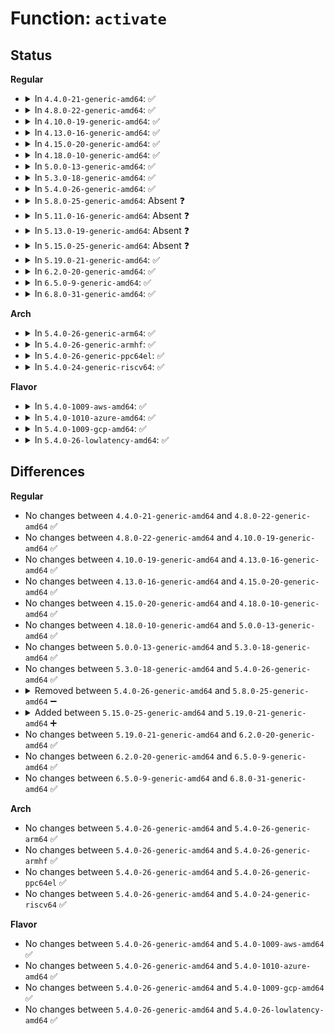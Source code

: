 # Function: <code>activate</code>

## Status
<b>Regular</b>
<ul>
<li>
<details>
<summary>In <code>4.4.0-21-generic-amd64</code>: ✅</summary>

```c
int activate(struct fb_info * fb_info, struct fb_var_screeninfo * var)
```

```json
{
  "name": "activate",
  "collision_type": "Unique Static",
  "inline_type": "No",
  "funcs": [
    {
      "addr": 18446744071583503904,
      "name": "activate",
      "external": false,
      "loc": "drivers/video/fbdev/core/fbsysfs.c:90",
      "file": "drivers/video/fbdev/core/fbsysfs.c",
      "inline": "seen, unknown",
      "caller_inline": [],
      "caller_func": [
        "drivers/video/fbdev/core/fbsysfs.c:store_rotate",
        "drivers/video/fbdev/core/fbsysfs.c:store_virtual",
        "drivers/video/fbdev/core/fbsysfs.c:store_bpp",
        "drivers/video/fbdev/core/fbsysfs.c:store_mode"
      ]
    }
  ],
  "symbols": [
    {
      "addr": 18446744071583503904,
      "name": "activate",
      "section": ".text",
      "bind": "STB_LOCAL",
      "size": 71
    }
  ]
}
```
</details>
</li>
<li>
<details>
<summary>In <code>4.8.0-22-generic-amd64</code>: ✅</summary>

```c
int activate(struct fb_info * fb_info, struct fb_var_screeninfo * var)
```

```json
{
  "name": "activate",
  "collision_type": "Unique Static",
  "inline_type": "No",
  "funcs": [
    {
      "addr": 18446744071583824576,
      "name": "activate",
      "external": false,
      "loc": "drivers/video/fbdev/core/fbsysfs.c:90",
      "file": "drivers/video/fbdev/core/fbsysfs.c",
      "inline": "seen, unknown",
      "caller_inline": [],
      "caller_func": [
        "drivers/video/fbdev/core/fbsysfs.c:store_virtual",
        "drivers/video/fbdev/core/fbsysfs.c:store_rotate",
        "drivers/video/fbdev/core/fbsysfs.c:store_bpp",
        "drivers/video/fbdev/core/fbsysfs.c:store_mode"
      ]
    }
  ],
  "symbols": [
    {
      "addr": 18446744071583824576,
      "name": "activate",
      "section": ".text",
      "bind": "STB_LOCAL",
      "size": 71
    }
  ]
}
```
</details>
</li>
<li>
<details>
<summary>In <code>4.10.0-19-generic-amd64</code>: ✅</summary>

```c
int activate(struct fb_info * fb_info, struct fb_var_screeninfo * var)
```

```json
{
  "name": "activate",
  "collision_type": "Unique Static",
  "inline_type": "No",
  "funcs": [
    {
      "addr": 18446744071583963824,
      "name": "activate",
      "external": false,
      "loc": "drivers/video/fbdev/core/fbsysfs.c:90",
      "file": "drivers/video/fbdev/core/fbsysfs.c",
      "inline": "seen, unknown",
      "caller_inline": [],
      "caller_func": [
        "drivers/video/fbdev/core/fbsysfs.c:store_virtual",
        "drivers/video/fbdev/core/fbsysfs.c:store_rotate",
        "drivers/video/fbdev/core/fbsysfs.c:store_bpp",
        "drivers/video/fbdev/core/fbsysfs.c:store_mode"
      ]
    }
  ],
  "symbols": [
    {
      "addr": 18446744071583963824,
      "name": "activate",
      "section": ".text",
      "bind": "STB_LOCAL",
      "size": 71
    }
  ]
}
```
</details>
</li>
<li>
<details>
<summary>In <code>4.13.0-16-generic-amd64</code>: ✅</summary>

```c
int activate(struct fb_info * fb_info, struct fb_var_screeninfo * var)
```

```json
{
  "name": "activate",
  "collision_type": "Unique Static",
  "inline_type": "No",
  "funcs": [
    {
      "addr": 18446744071584012192,
      "name": "activate",
      "external": false,
      "loc": "drivers/video/fbdev/core/fbsysfs.c:90",
      "file": "drivers/video/fbdev/core/fbsysfs.c",
      "inline": "seen, unknown",
      "caller_inline": [],
      "caller_func": [
        "drivers/video/fbdev/core/fbsysfs.c:store_virtual",
        "drivers/video/fbdev/core/fbsysfs.c:store_rotate",
        "drivers/video/fbdev/core/fbsysfs.c:store_bpp",
        "drivers/video/fbdev/core/fbsysfs.c:store_mode"
      ]
    }
  ],
  "symbols": [
    {
      "addr": 18446744071584012192,
      "name": "activate",
      "section": ".text",
      "bind": "STB_LOCAL",
      "size": 71
    }
  ]
}
```
</details>
</li>
<li>
<details>
<summary>In <code>4.15.0-20-generic-amd64</code>: ✅</summary>

```c
int activate(struct fb_info * fb_info, struct fb_var_screeninfo * var)
```

```json
{
  "name": "activate",
  "collision_type": "Unique Static",
  "inline_type": "No",
  "funcs": [
    {
      "addr": 18446744071584228128,
      "name": "activate",
      "external": false,
      "loc": "drivers/video/fbdev/core/fbsysfs.c:90",
      "file": "drivers/video/fbdev/core/fbsysfs.c",
      "inline": "seen, unknown",
      "caller_inline": [],
      "caller_func": [
        "drivers/video/fbdev/core/fbsysfs.c:store_virtual",
        "drivers/video/fbdev/core/fbsysfs.c:store_rotate",
        "drivers/video/fbdev/core/fbsysfs.c:store_bpp",
        "drivers/video/fbdev/core/fbsysfs.c:store_mode"
      ]
    }
  ],
  "symbols": [
    {
      "addr": 18446744071584228128,
      "name": "activate",
      "section": ".text",
      "bind": "STB_LOCAL",
      "size": 71
    }
  ]
}
```
</details>
</li>
<li>
<details>
<summary>In <code>4.18.0-10-generic-amd64</code>: ✅</summary>

```c
int activate(struct fb_info * fb_info, struct fb_var_screeninfo * var)
```

```json
{
  "name": "activate",
  "collision_type": "Unique Static",
  "inline_type": "No",
  "funcs": [
    {
      "addr": 18446744071584448400,
      "name": "activate",
      "external": false,
      "loc": "drivers/video/fbdev/core/fbsysfs.c:91",
      "file": "drivers/video/fbdev/core/fbsysfs.c",
      "inline": "seen, unknown",
      "caller_inline": [],
      "caller_func": [
        "drivers/video/fbdev/core/fbsysfs.c:store_virtual",
        "drivers/video/fbdev/core/fbsysfs.c:store_rotate",
        "drivers/video/fbdev/core/fbsysfs.c:store_bpp",
        "drivers/video/fbdev/core/fbsysfs.c:store_mode"
      ]
    }
  ],
  "symbols": [
    {
      "addr": 18446744071584448400,
      "name": "activate",
      "section": ".text",
      "bind": "STB_LOCAL",
      "size": 71
    }
  ]
}
```
</details>
</li>
<li>
<details>
<summary>In <code>5.0.0-13-generic-amd64</code>: ✅</summary>

```c
int activate(struct fb_info * fb_info, struct fb_var_screeninfo * var)
```

```json
{
  "name": "activate",
  "collision_type": "Unique Static",
  "inline_type": "No",
  "funcs": [
    {
      "addr": 18446744071584545056,
      "name": "activate",
      "external": false,
      "loc": "drivers/video/fbdev/core/fbsysfs.c:91",
      "file": "drivers/video/fbdev/core/fbsysfs.c",
      "inline": "seen, unknown",
      "caller_inline": [],
      "caller_func": [
        "drivers/video/fbdev/core/fbsysfs.c:store_virtual",
        "drivers/video/fbdev/core/fbsysfs.c:store_rotate",
        "drivers/video/fbdev/core/fbsysfs.c:store_bpp",
        "drivers/video/fbdev/core/fbsysfs.c:store_mode"
      ]
    }
  ],
  "symbols": [
    {
      "addr": 18446744071584545056,
      "name": "activate",
      "section": ".text",
      "bind": "STB_LOCAL",
      "size": 71
    }
  ]
}
```
</details>
</li>
<li>
<details>
<summary>In <code>5.3.0-18-generic-amd64</code>: ✅</summary>

```c
int activate(struct fb_info * fb_info, struct fb_var_screeninfo * var)
```

```json
{
  "name": "activate",
  "collision_type": "Unique Static",
  "inline_type": "No",
  "funcs": [
    {
      "addr": 18446744071584742912,
      "name": "activate",
      "external": false,
      "loc": "drivers/video/fbdev/core/fbsysfs.c:88",
      "file": "drivers/video/fbdev/core/fbsysfs.c",
      "inline": "seen, unknown",
      "caller_inline": [],
      "caller_func": [
        "drivers/video/fbdev/core/fbsysfs.c:store_virtual",
        "drivers/video/fbdev/core/fbsysfs.c:store_rotate",
        "drivers/video/fbdev/core/fbsysfs.c:store_bpp",
        "drivers/video/fbdev/core/fbsysfs.c:store_mode"
      ]
    }
  ],
  "symbols": [
    {
      "addr": 18446744071584742912,
      "name": "activate",
      "section": ".text",
      "bind": "STB_LOCAL",
      "size": 71
    }
  ]
}
```
</details>
</li>
<li>
<details>
<summary>In <code>5.4.0-26-generic-amd64</code>: ✅</summary>

```c
int activate(struct fb_info * fb_info, struct fb_var_screeninfo * var)
```

```json
{
  "name": "activate",
  "collision_type": "Unique Static",
  "inline_type": "No",
  "funcs": [
    {
      "addr": 18446744071584877696,
      "name": "activate",
      "external": false,
      "loc": "drivers/video/fbdev/core/fbsysfs.c:88",
      "file": "drivers/video/fbdev/core/fbsysfs.c",
      "inline": "seen, unknown",
      "caller_inline": [],
      "caller_func": [
        "drivers/video/fbdev/core/fbsysfs.c:store_virtual",
        "drivers/video/fbdev/core/fbsysfs.c:store_rotate",
        "drivers/video/fbdev/core/fbsysfs.c:store_bpp",
        "drivers/video/fbdev/core/fbsysfs.c:store_mode"
      ]
    }
  ],
  "symbols": [
    {
      "addr": 18446744071584877696,
      "name": "activate",
      "section": ".text",
      "bind": "STB_LOCAL",
      "size": 71
    }
  ]
}
```
</details>
</li>
<li>
<details>
<summary>In <code>5.8.0-25-generic-amd64</code>: Absent ❓</summary>

```json
{
  "name": "activate",
  "collision_type": "Unique Static",
  "inline_type": "Full",
  "funcs": [
    {
      "addr": 18446744071585576656,
      "name": "activate",
      "external": false,
      "loc": "drivers/video/fbdev/core/fbsysfs.c:88",
      "file": "drivers/video/fbdev/core/fbsysfs.c",
      "inline": "not declared, inlined",
      "caller_inline": [
        "drivers/video/fbdev/core/fbsysfs.c:store_virtual",
        "drivers/video/fbdev/core/fbsysfs.c:store_rotate",
        "drivers/video/fbdev/core/fbsysfs.c:store_bpp",
        "drivers/video/fbdev/core/fbsysfs.c:store_mode"
      ],
      "caller_func": []
    }
  ],
  "symbols": []
}
```
</details>
</li>
<li>
<details>
<summary>In <code>5.11.0-16-generic-amd64</code>: Absent ❓</summary>

```json
{
  "name": "activate",
  "collision_type": "Unique Static",
  "inline_type": "Full",
  "funcs": [
    {
      "addr": 18446744071585710112,
      "name": "activate",
      "external": false,
      "loc": "drivers/video/fbdev/core/fbsysfs.c:88",
      "file": "drivers/video/fbdev/core/fbsysfs.c",
      "inline": "not declared, inlined",
      "caller_inline": [
        "drivers/video/fbdev/core/fbsysfs.c:store_virtual",
        "drivers/video/fbdev/core/fbsysfs.c:store_rotate",
        "drivers/video/fbdev/core/fbsysfs.c:store_bpp",
        "drivers/video/fbdev/core/fbsysfs.c:store_mode"
      ],
      "caller_func": []
    }
  ],
  "symbols": []
}
```
</details>
</li>
<li>
<details>
<summary>In <code>5.13.0-19-generic-amd64</code>: Absent ❓</summary>

```json
{
  "name": "activate",
  "collision_type": "Unique Static",
  "inline_type": "Full",
  "funcs": [
    {
      "addr": 18446744071585590528,
      "name": "activate",
      "external": false,
      "loc": "drivers/video/fbdev/core/fbsysfs.c:88",
      "file": "drivers/video/fbdev/core/fbsysfs.c",
      "inline": "not declared, inlined",
      "caller_inline": [
        "drivers/video/fbdev/core/fbsysfs.c:store_virtual",
        "drivers/video/fbdev/core/fbsysfs.c:store_rotate",
        "drivers/video/fbdev/core/fbsysfs.c:store_bpp",
        "drivers/video/fbdev/core/fbsysfs.c:store_mode"
      ],
      "caller_func": []
    }
  ],
  "symbols": []
}
```
</details>
</li>
<li>
<details>
<summary>In <code>5.15.0-25-generic-amd64</code>: Absent ❓</summary>

```json
{
  "name": "activate",
  "collision_type": "Unique Static",
  "inline_type": "Full",
  "funcs": [
    {
      "addr": 18446744071586066128,
      "name": "activate",
      "external": false,
      "loc": "drivers/video/fbdev/core/fbsysfs.c:88",
      "file": "drivers/video/fbdev/core/fbsysfs.c",
      "inline": "not declared, inlined",
      "caller_inline": [
        "drivers/video/fbdev/core/fbsysfs.c:store_virtual",
        "drivers/video/fbdev/core/fbsysfs.c:store_rotate",
        "drivers/video/fbdev/core/fbsysfs.c:store_bpp",
        "drivers/video/fbdev/core/fbsysfs.c:store_mode"
      ],
      "caller_func": []
    }
  ],
  "symbols": []
}
```
</details>
</li>
<li>
<details>
<summary>In <code>5.19.0-21-generic-amd64</code>: ✅</summary>

```c
int activate(struct fb_info * fb_info, struct fb_var_screeninfo * var)
```

```json
{
  "name": "activate",
  "collision_type": "Unique Static",
  "inline_type": "No",
  "funcs": [
    {
      "addr": 18446744071587285504,
      "name": "activate",
      "external": false,
      "loc": "drivers/video/fbdev/core/fbsysfs.c:92",
      "file": "drivers/video/fbdev/core/fbsysfs.c",
      "inline": "seen, unknown",
      "caller_inline": [],
      "caller_func": [
        "drivers/video/fbdev/core/fbsysfs.c:store_virtual",
        "drivers/video/fbdev/core/fbsysfs.c:store_rotate",
        "drivers/video/fbdev/core/fbsysfs.c:store_bpp",
        "drivers/video/fbdev/core/fbsysfs.c:store_mode"
      ]
    }
  ],
  "symbols": [
    {
      "addr": 18446744071587285504,
      "name": "activate",
      "section": ".text",
      "bind": "STB_LOCAL",
      "size": 117
    }
  ]
}
```
</details>
</li>
<li>
<details>
<summary>In <code>6.2.0-20-generic-amd64</code>: ✅</summary>

```c
int activate(struct fb_info * fb_info, struct fb_var_screeninfo * var)
```

```json
{
  "name": "activate",
  "collision_type": "Unique Static",
  "inline_type": "No",
  "funcs": [
    {
      "addr": 18446744071588525216,
      "name": "activate",
      "external": false,
      "loc": "drivers/video/fbdev/core/fbsysfs.c:96",
      "file": "drivers/video/fbdev/core/fbsysfs.c",
      "inline": "seen, unknown",
      "caller_inline": [],
      "caller_func": [
        "drivers/video/fbdev/core/fbsysfs.c:store_virtual",
        "drivers/video/fbdev/core/fbsysfs.c:store_rotate",
        "drivers/video/fbdev/core/fbsysfs.c:store_bpp",
        "drivers/video/fbdev/core/fbsysfs.c:store_mode"
      ]
    }
  ],
  "symbols": [
    {
      "addr": 18446744071588525216,
      "name": "activate",
      "section": ".text",
      "bind": "STB_LOCAL",
      "size": 117
    }
  ]
}
```
</details>
</li>
<li>
<details>
<summary>In <code>6.5.0-9-generic-amd64</code>: ✅</summary>

```c
int activate(struct fb_info * fb_info, struct fb_var_screeninfo * var)
```

```json
{
  "name": "activate",
  "collision_type": "Unique Static",
  "inline_type": "No",
  "funcs": [
    {
      "addr": 18446744071588803744,
      "name": "activate",
      "external": false,
      "loc": "drivers/video/fbdev/core/fbsysfs.c:95",
      "file": "drivers/video/fbdev/core/fbsysfs.c",
      "inline": "seen, unknown",
      "caller_inline": [],
      "caller_func": [
        "drivers/video/fbdev/core/fbsysfs.c:store_virtual",
        "drivers/video/fbdev/core/fbsysfs.c:store_rotate",
        "drivers/video/fbdev/core/fbsysfs.c:store_bpp",
        "drivers/video/fbdev/core/fbsysfs.c:store_mode"
      ]
    }
  ],
  "symbols": [
    {
      "addr": 18446744071588803744,
      "name": "activate",
      "section": ".text",
      "bind": "STB_LOCAL",
      "size": 117
    }
  ]
}
```
</details>
</li>
<li>
<details>
<summary>In <code>6.8.0-31-generic-amd64</code>: ✅</summary>

```c
int activate(struct fb_info * fb_info, struct fb_var_screeninfo * var)
```

```json
{
  "name": "activate",
  "collision_type": "Unique Static",
  "inline_type": "No",
  "funcs": [
    {
      "addr": 18446744071589116944,
      "name": "activate",
      "external": false,
      "loc": "drivers/video/fbdev/core/fbsysfs.c:17",
      "file": "drivers/video/fbdev/core/fbsysfs.c",
      "inline": "seen, unknown",
      "caller_inline": [],
      "caller_func": [
        "drivers/video/fbdev/core/fbsysfs.c:store_virtual",
        "drivers/video/fbdev/core/fbsysfs.c:store_rotate",
        "drivers/video/fbdev/core/fbsysfs.c:store_bpp",
        "drivers/video/fbdev/core/fbsysfs.c:store_mode"
      ]
    }
  ],
  "symbols": [
    {
      "addr": 18446744071589116944,
      "name": "activate",
      "section": ".text",
      "bind": "STB_LOCAL",
      "size": 117
    }
  ]
}
```
</details>
</li>
</ul>
<b>Arch</b>
<ul>
<li>
<details>
<summary>In <code>5.4.0-26-generic-arm64</code>: ✅</summary>

```c
int activate(struct fb_info * fb_info, struct fb_var_screeninfo * var)
```

```json
{
  "name": "activate",
  "collision_type": "Unique Static",
  "inline_type": "No",
  "funcs": [
    {
      "addr": 18446603336497273616,
      "name": "activate",
      "external": false,
      "loc": "drivers/video/fbdev/core/fbsysfs.c:88",
      "file": "drivers/video/fbdev/core/fbsysfs.c",
      "inline": "seen, unknown",
      "caller_inline": [],
      "caller_func": [
        "drivers/video/fbdev/core/fbsysfs.c:store_virtual",
        "drivers/video/fbdev/core/fbsysfs.c:store_rotate",
        "drivers/video/fbdev/core/fbsysfs.c:store_bpp",
        "drivers/video/fbdev/core/fbsysfs.c:store_mode"
      ]
    }
  ],
  "symbols": [
    {
      "addr": 18446603336497273616,
      "name": "activate",
      "section": ".text",
      "bind": "STB_LOCAL",
      "size": 104
    }
  ]
}
```
</details>
</li>
<li>
<details>
<summary>In <code>5.4.0-26-generic-armhf</code>: ✅</summary>

```c
int activate(struct fb_info * fb_info, struct fb_var_screeninfo * var)
```

```json
{
  "name": "activate",
  "collision_type": "Unique Static",
  "inline_type": "No",
  "funcs": [
    {
      "addr": 3230451012,
      "name": "activate",
      "external": false,
      "loc": "drivers/video/fbdev/core/fbsysfs.c:88",
      "file": "drivers/video/fbdev/core/fbsysfs.c",
      "inline": "seen, unknown",
      "caller_inline": [],
      "caller_func": [
        "drivers/video/fbdev/core/fbsysfs.c:store_virtual",
        "drivers/video/fbdev/core/fbsysfs.c:store_rotate",
        "drivers/video/fbdev/core/fbsysfs.c:store_bpp",
        "drivers/video/fbdev/core/fbsysfs.c:store_mode"
      ]
    }
  ],
  "symbols": [
    {
      "addr": 3230451012,
      "name": "activate",
      "section": ".text",
      "bind": "STB_LOCAL",
      "size": 96
    }
  ]
}
```
</details>
</li>
<li>
<details>
<summary>In <code>5.4.0-26-generic-ppc64el</code>: ✅</summary>

```c
int activate(struct fb_info * fb_info, struct fb_var_screeninfo * var)
```

```json
{
  "name": "activate",
  "collision_type": "Unique Static",
  "inline_type": "No",
  "funcs": [
    {
      "addr": 13835058055291252448,
      "name": "activate",
      "external": false,
      "loc": "drivers/video/fbdev/core/fbsysfs.c:88",
      "file": "drivers/video/fbdev/core/fbsysfs.c",
      "inline": "seen, unknown",
      "caller_inline": [],
      "caller_func": [
        "drivers/video/fbdev/core/fbsysfs.c:store_virtual",
        "drivers/video/fbdev/core/fbsysfs.c:store_rotate",
        "drivers/video/fbdev/core/fbsysfs.c:store_bpp",
        "drivers/video/fbdev/core/fbsysfs.c:store_mode"
      ]
    }
  ],
  "symbols": [
    {
      "addr": 13835058055291252448,
      "name": "activate",
      "section": ".text",
      "bind": "STB_LOCAL",
      "size": 144
    }
  ]
}
```
</details>
</li>
<li>
<details>
<summary>In <code>5.4.0-24-generic-riscv64</code>: ✅</summary>

```c
int activate(struct fb_info * fb_info, struct fb_var_screeninfo * var)
```

```json
{
  "name": "activate",
  "collision_type": "Unique Static",
  "inline_type": "No",
  "funcs": [
    {
      "addr": 18446743936275807932,
      "name": "activate",
      "external": false,
      "loc": "drivers/video/fbdev/core/fbsysfs.c:88",
      "file": "drivers/video/fbdev/core/fbsysfs.c",
      "inline": "seen, unknown",
      "caller_inline": [],
      "caller_func": [
        "drivers/video/fbdev/core/fbsysfs.c:store_virtual",
        "drivers/video/fbdev/core/fbsysfs.c:store_rotate",
        "drivers/video/fbdev/core/fbsysfs.c:store_bpp",
        "drivers/video/fbdev/core/fbsysfs.c:store_mode"
      ]
    }
  ],
  "symbols": [
    {
      "addr": 18446743936275807932,
      "name": "activate",
      "section": ".text",
      "bind": "STB_LOCAL",
      "size": 100
    }
  ]
}
```
</details>
</li>
</ul>
<b>Flavor</b>
<ul>
<li>
<details>
<summary>In <code>5.4.0-1009-aws-amd64</code>: ✅</summary>

```c
int activate(struct fb_info * fb_info, struct fb_var_screeninfo * var)
```

```json
{
  "name": "activate",
  "collision_type": "Unique Static",
  "inline_type": "No",
  "funcs": [
    {
      "addr": 18446744071584828880,
      "name": "activate",
      "external": false,
      "loc": "drivers/video/fbdev/core/fbsysfs.c:88",
      "file": "drivers/video/fbdev/core/fbsysfs.c",
      "inline": "seen, unknown",
      "caller_inline": [],
      "caller_func": [
        "drivers/video/fbdev/core/fbsysfs.c:store_virtual",
        "drivers/video/fbdev/core/fbsysfs.c:store_rotate",
        "drivers/video/fbdev/core/fbsysfs.c:store_bpp",
        "drivers/video/fbdev/core/fbsysfs.c:store_mode"
      ]
    }
  ],
  "symbols": [
    {
      "addr": 18446744071584828880,
      "name": "activate",
      "section": ".text",
      "bind": "STB_LOCAL",
      "size": 71
    }
  ]
}
```
</details>
</li>
<li>
<details>
<summary>In <code>5.4.0-1010-azure-amd64</code>: ✅</summary>

```c
int activate(struct fb_info * fb_info, struct fb_var_screeninfo * var)
```

```json
{
  "name": "activate",
  "collision_type": "Unique Static",
  "inline_type": "No",
  "funcs": [
    {
      "addr": 18446744071584758736,
      "name": "activate",
      "external": false,
      "loc": "drivers/video/fbdev/core/fbsysfs.c:88",
      "file": "drivers/video/fbdev/core/fbsysfs.c",
      "inline": "seen, unknown",
      "caller_inline": [],
      "caller_func": [
        "drivers/video/fbdev/core/fbsysfs.c:store_virtual",
        "drivers/video/fbdev/core/fbsysfs.c:store_rotate",
        "drivers/video/fbdev/core/fbsysfs.c:store_bpp",
        "drivers/video/fbdev/core/fbsysfs.c:store_mode"
      ]
    }
  ],
  "symbols": [
    {
      "addr": 18446744071584758736,
      "name": "activate",
      "section": ".text",
      "bind": "STB_LOCAL",
      "size": 71
    }
  ]
}
```
</details>
</li>
<li>
<details>
<summary>In <code>5.4.0-1009-gcp-amd64</code>: ✅</summary>

```c
int activate(struct fb_info * fb_info, struct fb_var_screeninfo * var)
```

```json
{
  "name": "activate",
  "collision_type": "Unique Static",
  "inline_type": "No",
  "funcs": [
    {
      "addr": 18446744071584830304,
      "name": "activate",
      "external": false,
      "loc": "drivers/video/fbdev/core/fbsysfs.c:88",
      "file": "drivers/video/fbdev/core/fbsysfs.c",
      "inline": "seen, unknown",
      "caller_inline": [],
      "caller_func": [
        "drivers/video/fbdev/core/fbsysfs.c:store_virtual",
        "drivers/video/fbdev/core/fbsysfs.c:store_rotate",
        "drivers/video/fbdev/core/fbsysfs.c:store_bpp",
        "drivers/video/fbdev/core/fbsysfs.c:store_mode"
      ]
    }
  ],
  "symbols": [
    {
      "addr": 18446744071584830304,
      "name": "activate",
      "section": ".text",
      "bind": "STB_LOCAL",
      "size": 71
    }
  ]
}
```
</details>
</li>
<li>
<details>
<summary>In <code>5.4.0-26-lowlatency-amd64</code>: ✅</summary>

```c
int activate(struct fb_info * fb_info, struct fb_var_screeninfo * var)
```

```json
{
  "name": "activate",
  "collision_type": "Unique Static",
  "inline_type": "No",
  "funcs": [
    {
      "addr": 18446744071584935376,
      "name": "activate",
      "external": false,
      "loc": "drivers/video/fbdev/core/fbsysfs.c:88",
      "file": "drivers/video/fbdev/core/fbsysfs.c",
      "inline": "seen, unknown",
      "caller_inline": [],
      "caller_func": [
        "drivers/video/fbdev/core/fbsysfs.c:store_virtual",
        "drivers/video/fbdev/core/fbsysfs.c:store_rotate",
        "drivers/video/fbdev/core/fbsysfs.c:store_bpp",
        "drivers/video/fbdev/core/fbsysfs.c:store_mode"
      ]
    }
  ],
  "symbols": [
    {
      "addr": 18446744071584935376,
      "name": "activate",
      "section": ".text",
      "bind": "STB_LOCAL",
      "size": 71
    }
  ]
}
```
</details>
</li>
</ul>

## Differences
<b>Regular</b>
<ul>
<li>
No changes between <code>4.4.0-21-generic-amd64</code> and <code>4.8.0-22-generic-amd64</code> ✅
</li>
<li>
No changes between <code>4.8.0-22-generic-amd64</code> and <code>4.10.0-19-generic-amd64</code> ✅
</li>
<li>
No changes between <code>4.10.0-19-generic-amd64</code> and <code>4.13.0-16-generic-amd64</code> ✅
</li>
<li>
No changes between <code>4.13.0-16-generic-amd64</code> and <code>4.15.0-20-generic-amd64</code> ✅
</li>
<li>
No changes between <code>4.15.0-20-generic-amd64</code> and <code>4.18.0-10-generic-amd64</code> ✅
</li>
<li>
No changes between <code>4.18.0-10-generic-amd64</code> and <code>5.0.0-13-generic-amd64</code> ✅
</li>
<li>
No changes between <code>5.0.0-13-generic-amd64</code> and <code>5.3.0-18-generic-amd64</code> ✅
</li>
<li>
No changes between <code>5.3.0-18-generic-amd64</code> and <code>5.4.0-26-generic-amd64</code> ✅
</li>
<li>
<details>
<summary>Removed between <code>5.4.0-26-generic-amd64</code> and <code>5.8.0-25-generic-amd64</code> ➖</summary>

```c
int activate(struct fb_info * fb_info, struct fb_var_screeninfo * var)
```
</details>
</li>
<li>
<details>
<summary>Added between <code>5.15.0-25-generic-amd64</code> and <code>5.19.0-21-generic-amd64</code> ➕</summary>

```c
int activate(struct fb_info * fb_info, struct fb_var_screeninfo * var)
```
</details>
</li>
<li>
No changes between <code>5.19.0-21-generic-amd64</code> and <code>6.2.0-20-generic-amd64</code> ✅
</li>
<li>
No changes between <code>6.2.0-20-generic-amd64</code> and <code>6.5.0-9-generic-amd64</code> ✅
</li>
<li>
No changes between <code>6.5.0-9-generic-amd64</code> and <code>6.8.0-31-generic-amd64</code> ✅
</li>
</ul>
<b>Arch</b>
<ul>
<li>
No changes between <code>5.4.0-26-generic-amd64</code> and <code>5.4.0-26-generic-arm64</code> ✅
</li>
<li>
No changes between <code>5.4.0-26-generic-amd64</code> and <code>5.4.0-26-generic-armhf</code> ✅
</li>
<li>
No changes between <code>5.4.0-26-generic-amd64</code> and <code>5.4.0-26-generic-ppc64el</code> ✅
</li>
<li>
No changes between <code>5.4.0-26-generic-amd64</code> and <code>5.4.0-24-generic-riscv64</code> ✅
</li>
</ul>
<b>Flavor</b>
<ul>
<li>
No changes between <code>5.4.0-26-generic-amd64</code> and <code>5.4.0-1009-aws-amd64</code> ✅
</li>
<li>
No changes between <code>5.4.0-26-generic-amd64</code> and <code>5.4.0-1010-azure-amd64</code> ✅
</li>
<li>
No changes between <code>5.4.0-26-generic-amd64</code> and <code>5.4.0-1009-gcp-amd64</code> ✅
</li>
<li>
No changes between <code>5.4.0-26-generic-amd64</code> and <code>5.4.0-26-lowlatency-amd64</code> ✅
</li>
</ul>
